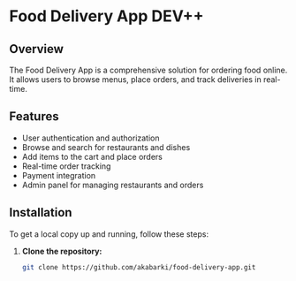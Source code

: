 # Food Delivery App DEV++

## Overview
The Food Delivery App is a comprehensive solution for ordering food online. It allows users to browse menus, place orders, and track deliveries in real-time.

## Features
- User authentication and authorization
- Browse and search for restaurants and dishes
- Add items to the cart and place orders
- Real-time order tracking
- Payment integration
- Admin panel for managing restaurants and orders

## Installation
To get a local copy up and running, follow these steps:

1. **Clone the repository:**
   ```sh
   git clone https://github.com/akabarki/food-delivery-app.git
